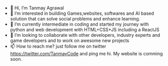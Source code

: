 - 👋 Hi, I’m Tanmay Agrawal
- 👀 I’m interested in building Games,websites, softwares and AI based solution that can solve social problems and enhance learning.
- 🌱 I’m currently intermediate in coding and started my journey with python and web development with HTML+CSS+JS including a ReactJS 
- 💞️ I’m looking to collaborate with other developers, industry experts and game developers and to work on awesome new projects
- 📫 How to reach me? just follow me on twitter https://twitter.com/TanmayCode and ping me hi. My website is comming soon.

<!---
Tanmay-Codes/Tanmay-Codes is a ✨ special ✨ repository because its `README.md` (this file) appears on your GitHub profile.
You can click the Preview link to take a look at your changes.
--->
